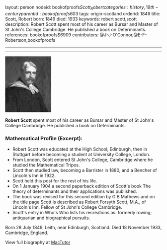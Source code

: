 layout: person
nodeid: bookofproofs$Scott_Robert
categories: history,19th-century
parentid: bookofproofs$603
tags: origin-scotland
orderid: 1849
title: Scott, Robert
born: 1849
died: 1933
keywords: robert scott,scott
description: Robert Scott spent most of his career as Bursar and Master of St John's College Cambridge. He published a book on Determinants.
references: bookofproofs$6909
contributors: @J-J-O'Connor,@E-F-Robertson,bookofproofs

---



---

![Scott_Robert.jpg](https://github.com/bookofproofs/bookofproofs.github.io/blob/main/_sources/_assets/images/portraits/Scott_Robert.jpg?raw=true)

**Robert Scott**  spent most of his career as Bursar and Master of St John's College Cambridge. He published a book on Determinants.

### Mathematical Profile (Excerpt):
* Robert Scott was educated at the High School, Edinburgh, then in Stuttgart before becoming a student at University College, London.
* From London, Scott entered St John's College, Cambridge where he studied the Mathematical Tripos.
* Scott then studied law, becoming a Barrister in 1880, and a Bencher of Lincoln's Inn in 1922.
* Scott held this post for the rest of his life.
* On 1 January 1904 a second paperback edition of Scott's book The theory of determinants and their applications was published.
* The book was revised for this second edition by G B Mathews and on the title page Scott is described as Robert Forsyth Scott, M.A., of Lincoln's Inn, Fellow of St John's College Cambridge.
* Scott's entry in Who's Who lists his recreations as: formerly rowing; antiquarian and biographical pursuits.

Born 28 July 1849, Leith, near Edinburgh, Scotland. Died 18 November 1933, Cambridge, England.

View full biography at [MacTutor](https://mathshistory.st-andrews.ac.uk/Biographies/Scott_Robert/)

